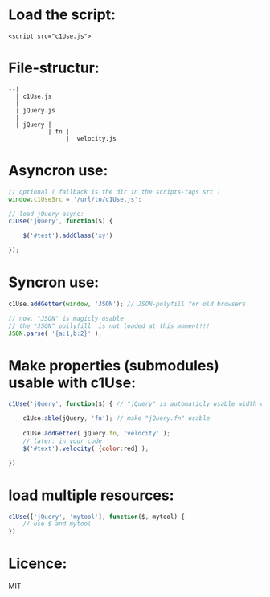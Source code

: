 
Load the script:
====
    <script src="c1Use.js">

File-structur:
====

    --|
      | c1Use.js
      |
      | jQuery.js
      |
      | jQuery | 
               | fn | 
                    |  velocity.js


Asyncron use:
====

```javascript
// optional ( fallback is the dir in the scripts-tags src )
window.c1UseSrc = '/url/to/c1Use.js';

// load jQuery async:
c1Use('jQuery', function($) {

    $('#test').addClass('xy')

});
```

Syncron use:
====

```javascript
c1Use.addGetter(window, 'JSON'); // JSON-polyfill for old browsers

// now, "JSON" is magicly usable
// the *JSON" poilyfill  is not loaded at this moment!!!
JSON.parse( '{a:1,b:2}' ); 
```

Make properties (submodules) usable with c1Use:
====

```javascript
c1Use('jQuery', function($) { // "jQuery" is automaticly usable width c1Use because loaded with c1Use.

    c1Use.able(jQuery, 'fn'); // make "jQuery.fn" usable
    
    c1Use.addGetter( jQuery.fn, 'velocity' );
    // later: in your code
    $('#text').velocity( {color:red} );

})
```

load multiple resources:
====

```javascript
c1Use(['jQuery', 'mytool'], function($, mytool) {
    // use $ and mytool
})
```


Licence:
====
MIT


